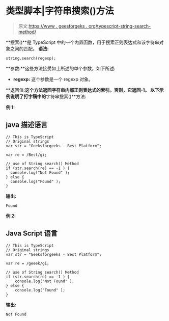 # 类型脚本|字符串搜索()方法

> 原文:[https://www . geesforgeks . org/typescript-string-search-method/](https://www.geeksforgeeks.org/typescript-string-search-method/)

**搜索()**是 TypeScript 中的一个内置函数，用于搜索正则表达式和该字符串对象之间的匹配。
**语法:**

```
string.search(regexp);
```

**参数:**这些方法接受如上所述的单个参数，如下所述:

*   **regexp:** 这个参数是一个 regexp 对象。

**返回值:**这个方法返回字符串内部正则表达式的索引。否则，它返回-1。
以下示例说明了打字稿中的**字符串搜索()**方法:

**例 1:**

## java 描述语言

```
// This is TypeScript
// Original strings
var str = "Geeksforgeeks - Best Platform";

var re = /Best/gi;

// use of String search() Method
if (str.search(re) == -1 ) {
  console.log("Not Found" );
} else {
  console.log("Found" );
}
```

**输出:**

```
Found
```

**例 2:**

## Java Script 语言

```
// This is TypeScript
// Original strings
var str = "Geeksforgeeks - Best Platform";

var re = /geeek/gi;

// use of String search() Method
if (str.search(re) == -1 ) {
    console.log("Not Found" );
} else {
    console.log("Found" );
}
```

**输出:**

```
Not Found 
```
